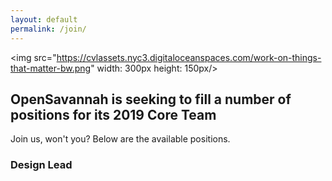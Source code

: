 ```yaml
---
layout: default
permalink: /join/
---
```

<img src="https://cvlassets.nyc3.digitaloceanspaces.com/work-on-things-that-matter-bw.png" width: 300px height: 150px/>

## OpenSavannah is seeking to fill a number of positions for its 2019 Core Team

Join us, won't you? Below are the available positions.

### Design Lead

# 
